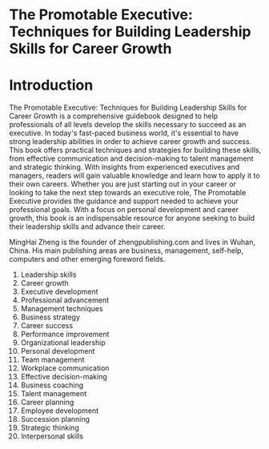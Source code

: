 # The Promotable Executive: Techniques for Building Leadership Skills for Career Growth

# Introduction

The Promotable Executive: Techniques for Building Leadership Skills for Career Growth is a comprehensive guidebook designed to help professionals of all levels develop the skills necessary to succeed as an executive. In today's fast-paced business world, it's essential to have strong leadership abilities in order to achieve career growth and success. This book offers practical techniques and strategies for building these skills, from effective communication and decision-making to talent management and strategic thinking. With insights from experienced executives and managers, readers will gain valuable knowledge and learn how to apply it to their own careers. Whether you are just starting out in your career or looking to take the next step towards an executive role, The Promotable Executive provides the guidance and support needed to achieve your professional goals. With a focus on personal development and career growth, this book is an indispensable resource for anyone seeking to build their leadership skills and advance their career.

MingHai Zheng is the founder of zhengpublishing.com and lives in Wuhan, China. His main publishing areas are business, management, self-help, computers and other emerging foreword fields.



1. Leadership skills
2. Career growth
3. Executive development
4. Professional advancement
5. Management techniques
6. Business strategy
7. Career success
8. Performance improvement
9. Organizational leadership
10. Personal development
11. Team management
12. Workplace communication
13. Effective decision-making
14. Business coaching
15. Talent management
16. Career planning
17. Employee development
18. Succession planning
19. Strategic thinking
20. Interpersonal skills

